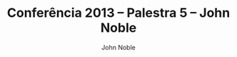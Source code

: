 ---
ID: 3549
title: 'Conferência 2013 &#8211; Palestra 5 &#8211; John Noble'
image-xl: >
  https://assets.gruponews.com.br/gruponews/uploads/2013/11/banner-audios-conferencia-2013-john-noble.jpg
image-l: >
  https://assets.gruponews.com.br/gruponews/uploads/2013/11/banner-audios-conferencia-2013-john-noble-1280x503.jpg
image-sq-l: >
  https://assets.gruponews.com.br/gruponews/uploads/2013/11/banner-audios-conferencia-2013-john-noble-1280x503.jpg
image-sq-m: >
  https://assets.gruponews.com.br/gruponews/uploads/2013/11/banner-audios-conferencia-2013-john-noble-720x503.jpg
post_excerpt: ""
layout: audioevideo
permalink: >
  audioevideo/conferencia-2013-palestra-5-john-noble
published: true
categories: ""
tags:
  - Igreja
  - liderança
  - orgânica
  - Vida
author:
  - John Noble
wpcf-gn_audiovideo_data:
  - "1384560000"
wpcf-gn_audiovideo_imagem:
  - ""
wpcf-gn_audiovideo_anotacoes:
  - ""
wpcf-gn_audiovideo_video:
  - ""
wpcf-gn_audiovideo_audio:
  - >
    http://www.gruponews.com.br/wp-content/uploads/2013/11/005-John-Noble.mp3
wpcf-gn_post_autor:
  - ""
wpcf-gn_post_imagem_credito:
  - ""
wpcf-gn_post_destaques:
  - nao_destaque
dsq_thread_id:
  - "5211491435"
post_date: 2013-11-18 00:15:29
---